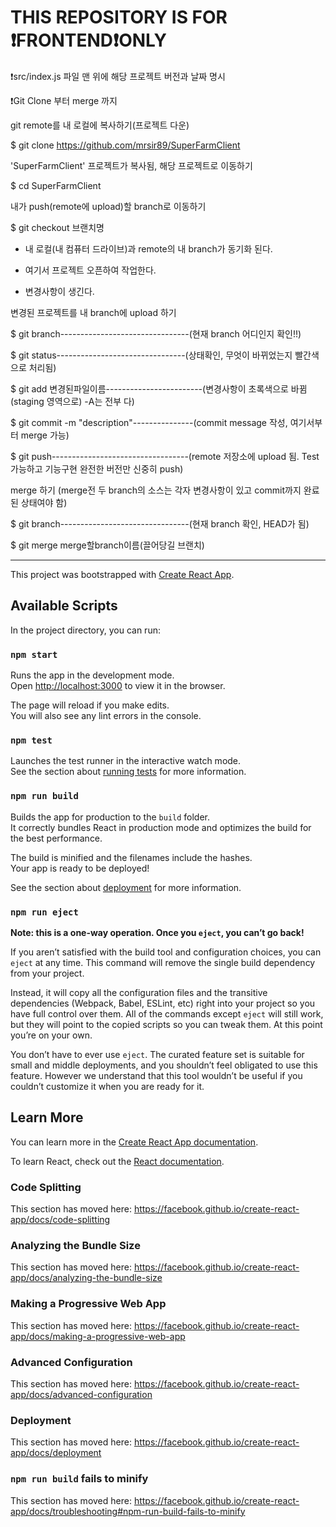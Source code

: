 # THIS REPOSITORY IS FOR ❗️FRONTEND❗️ONLY


❗️src/index.js 파일 맨 위에 해당 프로젝트 버전과 날짜 명시


❗️Git Clone 부터 merge 까지


git remote를 내 로컬에 복사하기(프로젝트 다운)

 $ git clone https://github.com/mrsir89/SuperFarmClient


'SuperFarmClient' 프로젝트가 복사됨, 해당 프로젝트로 이동하기

 $ cd SuperFarmClient 


내가 push(remote에 upload)할 branch로 이동하기

 $ git checkout 브랜치명


- 내 로컬(내 컴퓨터 드라이브)과 remote의 내 branch가 동기화 된다.

- 여기서 프로젝트 오픈하여 작업한다.

- 변경사항이 생긴다.


변경된 프로젝트를 내 branch에 upload 하기

 $ git branch--------------------------------(현재 branch 어디인지 확인!!)
 
 $ git status--------------------------------(상태확인, 무엇이 바뀌었는지 빨간색으로 처리됨)
 
 $ git add 변경된파일이름------------------------(변경사항이 초록색으로 바뀜(staging 영역으로) -A는 전부 다)
 
 $ git commit -m "description"---------------(commit message 작성, 여기서부터 merge 가능)
 
 $ git push----------------------------------(remote 저장소에 upload 됨. Test가능하고 기능구현 완전한 버전만 신중히 push)  
 



merge 하기 (merge전 두 branch의 소스는 각자 변경사항이 있고 commit까지 완료된 상태여야 함)

 $ git branch--------------------------------(현재 branch 확인, HEAD가 됨)
 
 $ git merge merge할branch이름(끌어당길 브랜치)
 















----------------------------------------------------------------------------------------------------
This project was bootstrapped with [Create React App](https://github.com/facebook/create-react-app).

## Available Scripts

In the project directory, you can run:

### `npm start`

Runs the app in the development mode.<br>
Open [http://localhost:3000](http://localhost:3000) to view it in the browser.

The page will reload if you make edits.<br>
You will also see any lint errors in the console.

### `npm test`

Launches the test runner in the interactive watch mode.<br>
See the section about [running tests](https://facebook.github.io/create-react-app/docs/running-tests) for more information.

### `npm run build`

Builds the app for production to the `build` folder.<br>
It correctly bundles React in production mode and optimizes the build for the best performance.

The build is minified and the filenames include the hashes.<br>
Your app is ready to be deployed!

See the section about [deployment](https://facebook.github.io/create-react-app/docs/deployment) for more information.

### `npm run eject`

**Note: this is a one-way operation. Once you `eject`, you can’t go back!**

If you aren’t satisfied with the build tool and configuration choices, you can `eject` at any time. This command will remove the single build dependency from your project.

Instead, it will copy all the configuration files and the transitive dependencies (Webpack, Babel, ESLint, etc) right into your project so you have full control over them. All of the commands except `eject` will still work, but they will point to the copied scripts so you can tweak them. At this point you’re on your own.

You don’t have to ever use `eject`. The curated feature set is suitable for small and middle deployments, and you shouldn’t feel obligated to use this feature. However we understand that this tool wouldn’t be useful if you couldn’t customize it when you are ready for it.

## Learn More

You can learn more in the [Create React App documentation](https://facebook.github.io/create-react-app/docs/getting-started).

To learn React, check out the [React documentation](https://reactjs.org/).

### Code Splitting

This section has moved here: https://facebook.github.io/create-react-app/docs/code-splitting

### Analyzing the Bundle Size

This section has moved here: https://facebook.github.io/create-react-app/docs/analyzing-the-bundle-size

### Making a Progressive Web App

This section has moved here: https://facebook.github.io/create-react-app/docs/making-a-progressive-web-app

### Advanced Configuration

This section has moved here: https://facebook.github.io/create-react-app/docs/advanced-configuration

### Deployment

This section has moved here: https://facebook.github.io/create-react-app/docs/deployment

### `npm run build` fails to minify

This section has moved here: https://facebook.github.io/create-react-app/docs/troubleshooting#npm-run-build-fails-to-minify

